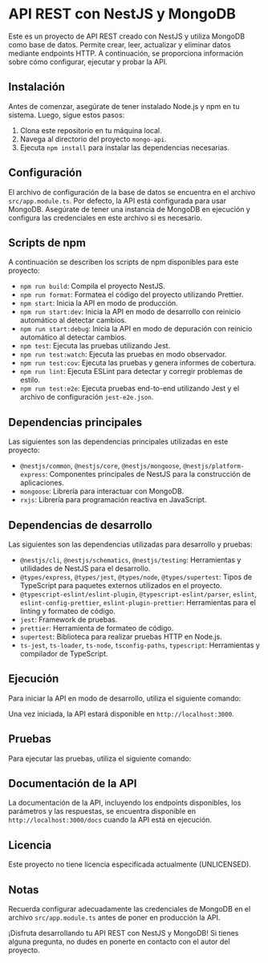 # API REST con NestJS y MongoDB

Este es un proyecto de API REST creado con NestJS y utiliza MongoDB como base de datos. Permite crear, leer, actualizar y eliminar datos mediante endpoints HTTP. A continuación, se proporciona información sobre cómo configurar, ejecutar y probar la API.

## Instalación

Antes de comenzar, asegúrate de tener instalado Node.js y npm en tu sistema. Luego, sigue estos pasos:

1. Clona este repositorio en tu máquina local.
2. Navega al directorio del proyecto `mongo-api`.
3. Ejecuta `npm install` para instalar las dependencias necesarias.

## Configuración

El archivo de configuración de la base de datos se encuentra en el archivo `src/app.module.ts`. Por defecto, la API está configurada para usar MongoDB. Asegúrate de tener una instancia de MongoDB en ejecución y configura las credenciales en este archivo si es necesario.

## Scripts de npm

A continuación se describen los scripts de npm disponibles para este proyecto:

- `npm run build`: Compila el proyecto NestJS.
- `npm run format`: Formatea el código del proyecto utilizando Prettier.
- `npm start`: Inicia la API en modo de producción.
- `npm run start:dev`: Inicia la API en modo de desarrollo con reinicio automático al detectar cambios.
- `npm run start:debug`: Inicia la API en modo de depuración con reinicio automático al detectar cambios.
- `npm test`: Ejecuta las pruebas utilizando Jest.
- `npm run test:watch`: Ejecuta las pruebas en modo observador.
- `npm run test:cov`: Ejecuta las pruebas y genera informes de cobertura.
- `npm run lint`: Ejecuta ESLint para detectar y corregir problemas de estilo.
- `npm run test:e2e`: Ejecuta pruebas end-to-end utilizando Jest y el archivo de configuración `jest-e2e.json`.

## Dependencias principales

Las siguientes son las dependencias principales utilizadas en este proyecto:

- `@nestjs/common`, `@nestjs/core`, `@nestjs/mongoose`, `@nestjs/platform-express`: Componentes principales de NestJS para la construcción de aplicaciones.
- `mongoose`: Librería para interactuar con MongoDB.
- `rxjs`: Librería para programación reactiva en JavaScript.

## Dependencias de desarrollo

Las siguientes son las dependencias utilizadas para desarrollo y pruebas:

- `@nestjs/cli`, `@nestjs/schematics`, `@nestjs/testing`: Herramientas y utilidades de NestJS para el desarrollo.
- `@types/express`, `@types/jest`, `@types/node`, `@types/supertest`: Tipos de TypeScript para paquetes externos utilizados en el proyecto.
- `@typescript-eslint/eslint-plugin`, `@typescript-eslint/parser`, `eslint`, `eslint-config-prettier`, `eslint-plugin-prettier`: Herramientas para el linting y formateo de código.
- `jest`: Framework de pruebas.
- `prettier`: Herramienta de formateo de código.
- `supertest`: Biblioteca para realizar pruebas HTTP en Node.js.
- `ts-jest`, `ts-loader`, `ts-node`, `tsconfig-paths`, `typescript`: Herramientas y compilador de TypeScript.

## Ejecución

Para iniciar la API en modo de desarrollo, utiliza el siguiente comando:


Una vez iniciada, la API estará disponible en `http://localhost:3000`.

## Pruebas

Para ejecutar las pruebas, utiliza el siguiente comando:


## Documentación de la API

La documentación de la API, incluyendo los endpoints disponibles, los parámetros y las respuestas, se encuentra disponible en `http://localhost:3000/docs` cuando la API está en ejecución.

## Licencia

Este proyecto no tiene licencia especificada actualmente (UNLICENSED).

## Notas

Recuerda configurar adecuadamente las credenciales de MongoDB en el archivo `src/app.module.ts` antes de poner en producción la API.

¡Disfruta desarrollando tu API REST con NestJS y MongoDB! Si tienes alguna pregunta, no dudes en ponerte en contacto con el autor del proyecto.
